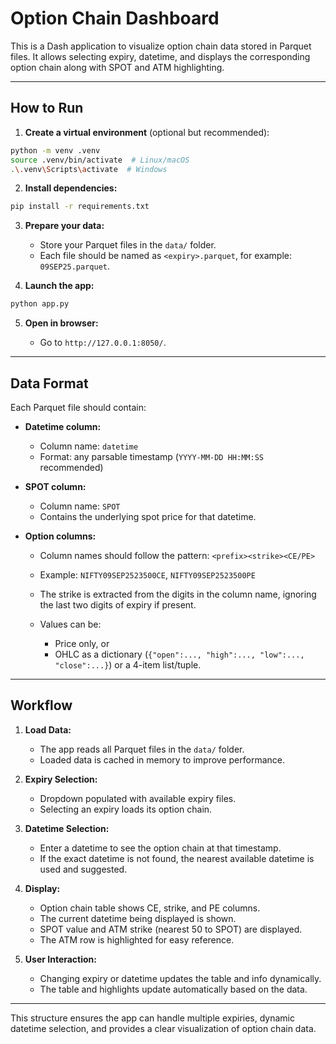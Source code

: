 # Option Chain Dashboard

This is a Dash application to visualize option chain data stored in Parquet files. It allows selecting expiry, datetime, and displays the corresponding option chain along with SPOT and ATM highlighting.

---

## How to Run

1. **Create a virtual environment** (optional but recommended):

```bash
python -m venv .venv
source .venv/bin/activate  # Linux/macOS
.\.venv\Scripts\activate  # Windows
```

2. **Install dependencies:**

```bash
pip install -r requirements.txt
```

3. **Prepare your data:**

   * Store your Parquet files in the `data/` folder.
   * Each file should be named as `<expiry>.parquet`, for example: `09SEP25.parquet`.

4. **Launch the app:**

```bash
python app.py
```

5. **Open in browser:**

   * Go to `http://127.0.0.1:8050/`.

---

## Data Format

Each Parquet file should contain:

* **Datetime column:**

  * Column name: `datetime`
  * Format: any parsable timestamp (`YYYY-MM-DD HH:MM:SS` recommended)

* **SPOT column:**

  * Column name: `SPOT`
  * Contains the underlying spot price for that datetime.

* **Option columns:**

  * Column names should follow the pattern: `<prefix><strike><CE/PE>`
  * Example: `NIFTY09SEP2523500CE`, `NIFTY09SEP2523500PE`
  * The strike is extracted from the digits in the column name, ignoring the last two digits of expiry if present.
  * Values can be:

    * Price only, or
    * OHLC as a dictionary (`{"open":..., "high":..., "low":..., "close":...}`) or a 4-item list/tuple.

---

## Workflow

1. **Load Data:**

   * The app reads all Parquet files in the `data/` folder.
   * Loaded data is cached in memory to improve performance.

2. **Expiry Selection:**

   * Dropdown populated with available expiry files.
   * Selecting an expiry loads its option chain.

3. **Datetime Selection:**

   * Enter a datetime to see the option chain at that timestamp.
   * If the exact datetime is not found, the nearest available datetime is used and suggested.

4. **Display:**

   * Option chain table shows CE, strike, and PE columns.
   * The current datetime being displayed is shown.
   * SPOT value and ATM strike (nearest 50 to SPOT) are displayed.
   * The ATM row is highlighted for easy reference.

5. **User Interaction:**

   * Changing expiry or datetime updates the table and info dynamically.
   * The table and highlights update automatically based on the data.

---

This structure ensures the app can handle multiple expiries, dynamic datetime selection, and provides a clear visualization of option chain data.
